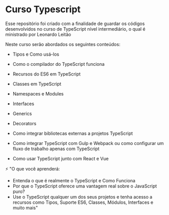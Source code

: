 # Curso Typescript
Esse repositório foi criado com a finalidade de guardar os códigos desenvolvidos no curso de TypeScript nível intermediário, o qual é ministrado por Leonardo Leitão

Neste curso serão abordados os seguintes conteúdos:

- Tipos e Como usá-los

- Como o compilador do TypeScript funciona

- Recursos do ES6 em TypeScript

- Classes em TypeScript

- Namespaces e Modules

- Interfaces

- Generics

- Decorators

- Como integrar bibliotecas externas a projetos TypeScript

- Como integrar TypeScript com Gulp e Webpack ou como configurar um fluxo de trabalho apenas com TypeScript

- Como usar TypeScript junto com React e Vue

⚡ "O que você aprenderá: 
  - Entenda o que é realmente o TypeScript e Como Funciona
  - Por que o TypeScript oferece uma vantagem real sobre o JavaScript puro?
  - Use o TypeScript qualquer um dos seus projetos e tenha acesso a recursos como Tipos, Suporte ES6, Classes, Módulos, Interfaces e muito mais"
